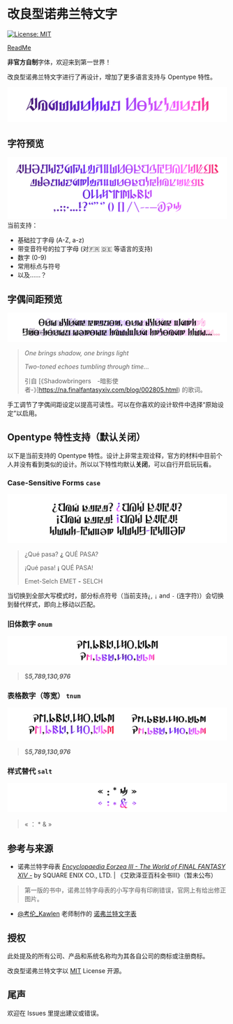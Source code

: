 # 改良型诺弗兰特文字
[![License: MIT](https://img.shields.io/badge/License-MIT-yellow.svg)](https://opensource.org/licenses/MIT)

[ReadMe](README.md)

**非官方自制**字体，欢迎来到第一世界！

改良型诺弗兰特文字进行了再设计，增加了更多语言支持与 Opentype 特性。

![Augmented Norvrandt](preview/Title.svg)

## 字符预览

![字母表](preview/Glyphs.svg)
当前支持：
- 基础拉丁字母 (A-Z, a-z)
- 带变音符号的拉丁字母 (对🇫🇷 🇩🇪 等语言的支持)
- 数字 (0-9)
- 常用标点与符号
- 以及……？

## 字偶间距预览

![字偶间距](preview/Kerning.svg)
> _One brings shadow, one brings light_
> 
> _Two-toned echoes tumbling through time…_
> 
> 引自 [《Shadowbringers　-暗影使者-》]https://na.finalfantasyxiv.com/blog/002805.html) 的歌词。

手工调节了字偶间距设定以提高可读性。可以在你喜欢的设计软件中选择“原始设定”以启用。

## Opentype 特性支持（默认关闭）

以下是当前支持的 Opentype 特性。设计上非常主观诠释，官方的材料中目前个人并没有看到类似的设计。所以以下特性均默认**关闭**，可以自行开启玩玩看。

### Case-Sensitive Forms `case`
![case](preview/case.svg)
> ¿Qué pasa? **¿** QUÉ PASA? 
> 
> ¡Qué pasa! **¡** QUÉ PASA!
>
> Emet-Selch EMET **-** SELCH

当切换到全部大写模式时，部分标点符号（当前支持`¿`, `¡` and `-` (连字符)）会切换到替代样式，即向上移动以匹配。

### 旧体数字 `onum`

![onum](preview/OSF.svg)
> $_**5,789,130,976**_

### 表格数字（等宽） `tnum`
![tnum](preview/TF.svg)
> $_**5,789,130,976**_

### 样式替代 `salt`
![salt](preview/salt.svg)
> « ： * & »

## 参考与来源

- 诺弗兰特字母表 [_Encyclopaedia Eorzea III - The World of FINAL FANTASY XIV -_](https://sqex.to/Snrq9) by SQUARE ENIX CO., LTD. | 《艾欧泽亚百科全书III》（暂未公布）
> 第一版的书中，诺弗兰特字母表的小写字母有印刷错误，官网上有给出修正图片。
- [@考伦_Kawlen](https://weibo.com/u/2797031154) 老师制作的 [诺弗兰特文字表](https://weibo.com/2797031154/L3ClPoe87)

## 授权

此处提及的所有公司、产品和系统名称均为其各自公司的商标或注册商标。

改良型诺弗兰特文字以 [MIT](LICENSE) License 开源。

## 尾声

欢迎在 Issues 里提出建议或错误。